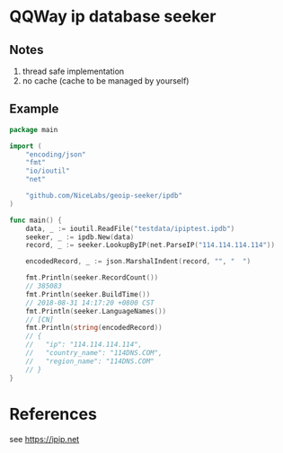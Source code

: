 # QQWay ip database seeker

## Notes

1. thread safe implementation
2. no cache (cache to be managed by yourself)

## Example

```go
package main

import (
	"encoding/json"
	"fmt"
	"io/ioutil"
	"net"

	"github.com/NiceLabs/geoip-seeker/ipdb"
)

func main() {
	data, _ := ioutil.ReadFile("testdata/ipiptest.ipdb")
	seeker, _ := ipdb.New(data)
	record, _ := seeker.LookupByIP(net.ParseIP("114.114.114.114"))

	encodedRecord, _ := json.MarshalIndent(record, "", "  ")

	fmt.Println(seeker.RecordCount())
	// 385083
	fmt.Println(seeker.BuildTime())
	// 2018-08-31 14:17:20 +0800 CST
	fmt.Println(seeker.LanguageNames())
	// [CN]
	fmt.Println(string(encodedRecord))
	// {
	//   "ip": "114.114.114.114",
	//   "country_name": "114DNS.COM",
	//   "region_name": "114DNS.COM"
	// }
}
```

# References

see https://ipip.net
